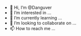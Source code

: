- 👋 Hi, I’m @Danguver
- 👀 I’m interested in ...
- 🌱 I’m currently learning ...
- 💞️ I’m looking to collaborate on ...
- 📫 How to reach me ...

<!---
Danguver/Danguver is a ✨ special ✨ repository because its `README.md` (this file) appears on your GitHub profile.
You can click the Preview link to take a look at your changes.
--->
